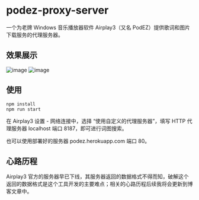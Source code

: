 # podez-proxy-server
一个为老牌 Windows 音乐播放器软件 Airplay3（又名 PodEZ）提供歌词和图片下载服务的代理服务器。

## 效果展示

![image](https://user-images.githubusercontent.com/5051300/130475315-8fbd7b2d-69fb-4a62-b69f-188e25919945.png)
![image](https://user-images.githubusercontent.com/5051300/130475796-2b6732f4-0ec7-430c-98b4-c9468940f36c.png)

## 使用
```
npm install
npm run start
```

在 Airplay3 设置 - 网络连接中，选择 “使用自定义的代理服务器”，填写 HTTP 代理服务器 localhost 端口 8187，即可进行词图搜索。

也可以使用部署好的服务器 podez.herokuapp.com 端口 80。

## 心路历程

Airplay3 官方的服务器早已下线，其服务器返回的数据格式不得而知，破解这个返回的数据格式是这个工具开发的主要难点；相关的心路历程后续我将会更新到博客文章中。
